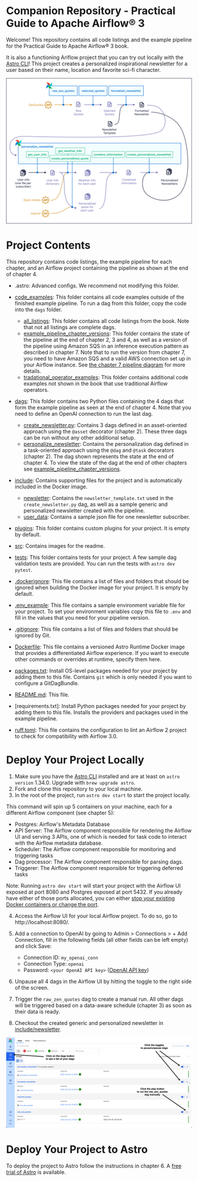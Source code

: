 Companion Repository - Practical Guide to Apache Airflow® 3 
============================================================

Welcome! This repository contains all code listings and the example pipeline for the Practical Guide to Apache Airflow® 3 book. 


It is also a functioning Ariflow project that you can try out locally with the [Astro CLI](https://www.astronomer.io/docs/astro/cli/install-cli)! This project creates a personalized inspirational newsletter for a user based on their name, location and favorite sci-fi character.

![The example pipeline as shown in the book in chapter 4](/src/pipeline_diagram_chapter_4.png)

Project Contents
================

This repository contains code listings, the example pipeline for each chapter, and an Airflow project containing the pipeline as shown at the end of chapter 4.

- .astro: Advanced configs. We recommend not modifying this folder.

- [code_examples](/code_examples/): This folder contains all code examples outside of the finished example pipeline. To run a dag from this folder, copy the code into the `dags` folder.
    - [all_listings](/code_examples/all_listings/): This folder contains all code listings from the book. Note that not all listings are complete dags.
    - [example_pipeline_chapter_versions](/code_examples/example_pipeline_chapter_versions/): This folder contains the state of the pipeline at the end of chapter 2, 3 and 4, as well as a version of the pipeline using Amazon SQS in an inference execution pattern as described in chapter 7. Note that to run the version from chapter 7, you need to have Amazon SQS and a valid AWS connection set up in your Airflow instance. See [the chapter 7 pipeline diagram](/src/pipeline_diagram_chapter_7.png) for more details.
    - [tradational_operator_examples](/code_examples/tradational_operator_examples/): This folder contains additional code examples not shown in the book that use traditional Airflow operators.

- [dags](/dags/): This folder contains two Python files containing the 4 dags that form the example pipeline as seen at the end of chapter 4. Note that you need to define an OpenAI connection to run the last dag.   
    - [create_newsletter.py](/dags/create_newsletter.py): Contains 3 dags defined in an asset-oriented approach using the `@asset` decorator (chapter 2). These three dags can be run without any other additional setup.
    - [personalize_newsletter](/dags/personalize_newsletter.py): Contains the personalization dag defined in a task-oriented approach using the `@dag` and `@task` decorators (chapter 2). The dag shown represents the state at the end of chapter 4. To view the state of the dag at the end of other chapters see [example_pipeline_chapter_versions](/code_examples/example_pipeline_chapter_versions/).

- [include](/include/): Contains supporting files for the project and is automatically included in the Docker image.  
    - [newsletter](/include/newsletter/): Contains the `newsletter_template.txt` used in the `create_newsletter.py` dag, as well as a sample generic and personalized newsletter created with the pipeline.
    - [user_data](/include/user_data/): Contains a sample json file for one newsletter subscriber. 

- [plugins](/plugins/): This folder contains custom plugins for your project. It is empty by default.
- [src](/src/): Contains images for the readme.
- [tests](/tests/): This folder contains tests for your project. A few sample dag validation tests are provided. You can run the tests with `astro dev pytest`.
- [.dockerignore](/.dockerignore): This file contains a list of files and folders that should be ignored when building the Docker image for your project. It is empty by default.
- [.env_example](/.env_example): This file contains a sample environment variable file for your project. To set your environment variables copy this file to `.env` and fill in the values that you need for your pipeline version.
- [.gitignore](/.gitignore): This file contains a list of files and folders that should be ignored by Git. 
- [Dockerfile](/Dockerfile): This file contains a versioned Astro Runtime Docker image that provides a differentiated Airflow experience. If you want to execute other commands or overrides at runtime, specify them here.
- [packages.txt](/packages.txt): Install OS-level packages needed for your project by adding them to this file. Contains `git` which is only needed if you want to configure a GitDagBundle.
- [README.md](/README.md): This file.
- [requirements.txt]: Install Python packages needed for your project by adding them to this file. Installs the providers and packages used in the example pipeline.
- [ruff.toml](/ruff.toml): This file contains the configuration to lint an Airflow 2 project to check for compatibility with Airflow 3.0.

Deploy Your Project Locally
===========================

1. Make sure you have the [Astro CLI](https://www.astronomer.io/docs/astro/cli/install-cli) installed and are at least on `astro version` 1.34.0. Upgrade with `brew upgrade astro`.
2. Fork and clone this repository to your local machine.
3. In the root of the project, run `astro dev start` to start the project locally.

This command will spin up 5 containers on your machine, each for a different Airflow component (see chapter 5):

- Postgres: Airflow's Metadata Database
- API Server: The Airflow component responsible for rendering the Airflow UI and serving 3 APIs, one of which is needed for task code to interact with the Airflow metadata database.
- Scheduler: The Airflow component responsible for monitoring and triggering tasks
- Dag processor: The Airflow component responsible for parsing dags.
- Triggerer: The Airflow component responsible for triggering deferred tasks

Note: Running `astro dev start` will start your project with the Airflow UI exposed at port 8080 and Postgres exposed at port 5432. If you already have either of those ports allocated, you can either [stop your existing Docker containers or change the port](https://www.astronomer.io/docs/astro/cli/troubleshoot-locally#ports-are-not-available-for-my-local-airflow-webserver).

4. Access the Airflow UI for your local Airflow project. To do so, go to http://localhost:8080/. 
5. Add a connection to OpenAI by going to Admin > Connections > + Add Connection, fill in the following fields (all other fields can be left empty) and click Save:

    - Connection ID: `my_openai_conn`
    - Connection Type: `openai`
    - Password: `<your OpenAI API key>` ([OpenAI API key](https://platform.openai.com/docs/api-reference/authentication))

6. Unpause all 4 dags in the Airflow UI by hitting the toggle to the right side of the screen. 
7. Trigger the `raw_zen_quotes` dag to create a manual run. All other dags will be triggered based on a data-aware schedule (chapter 3) as soon as their data is ready. 
8. Checkout the created generic and personalized newsletter in [include/newsletter](include/newsletter/). 

![Dags overview showing the 4 dags](/src/dags_overview.png)

Deploy Your Project to Astro
=============================

To deploy the project to Astro follow the instructions in chapter 6. A [free trial of Astro](https://www.astronomer.io/trial-3) is available.
